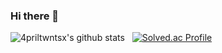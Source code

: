 ### Hi there 👋
![4priltwntsx's github stats](https://github-readme-stats.vercel.app/api?username=4priltwntsx&show_icons=true) &nbsp; [![Solved.ac Profile](http://mazassumnida.wtf/api/v2/generate_badge?boj=cjg05034)](https://solved.ac/cjg05034/)

<!--[![4priltwntsx's github stats](https://github-readme-stats.vercel.app/api/top-langs/?username=4priltwntsx&show_icons=true&hide_border=true&title_color=004386&icon_color=004386&layout=compact)](https://github.com/4priltwntsx)-->


<!--
**4priltwntsx/4priltwntsx** is a ✨ _special_ ✨ repository because its `README.md` (this file) appears on your GitHub profile.

Here are some ideas to get you started:

- 🔭 I’m currently working on ...
- 🌱 I’m currently learning ...
- 👯 I’m looking to collaborate on ...
- 🤔 I’m looking for help with ...
- 💬 Ask me about ...
- 📫 How to reach me: ...
- 😄 Pronouns: ...
- ⚡ Fun fact: ...
-->
